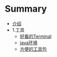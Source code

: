 # Summary

* [介绍](README.md)
* 1.工具
    * [好看的Terminal]([01]tools/hyper.md)
    * [java环境]([01]tools/java-env.md)
    * [方便的工具包]([01]tools/kits.md)

